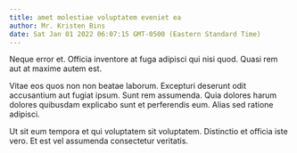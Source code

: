 ```yaml
---
title: amet molestiae voluptatem eveniet ea
author: Mr. Kristen Bins
date: Sat Jan 01 2022 06:07:15 GMT-0500 (Eastern Standard Time)
---
```

Neque error et. Officia inventore at fuga adipisci qui nisi quod. Quasi rem aut at maxime autem est.

 Vitae eos quos non non beatae laborum. Excepturi deserunt odit accusantium aut fugiat ipsum. Sunt rem assumenda. Quia dolores harum dolores quibusdam explicabo sunt et perferendis eum. Alias sed ratione adipisci.

 Ut sit eum tempora et qui voluptatem sit voluptatem. Distinctio et officia iste vero. Et est vel assumenda consectetur veritatis.